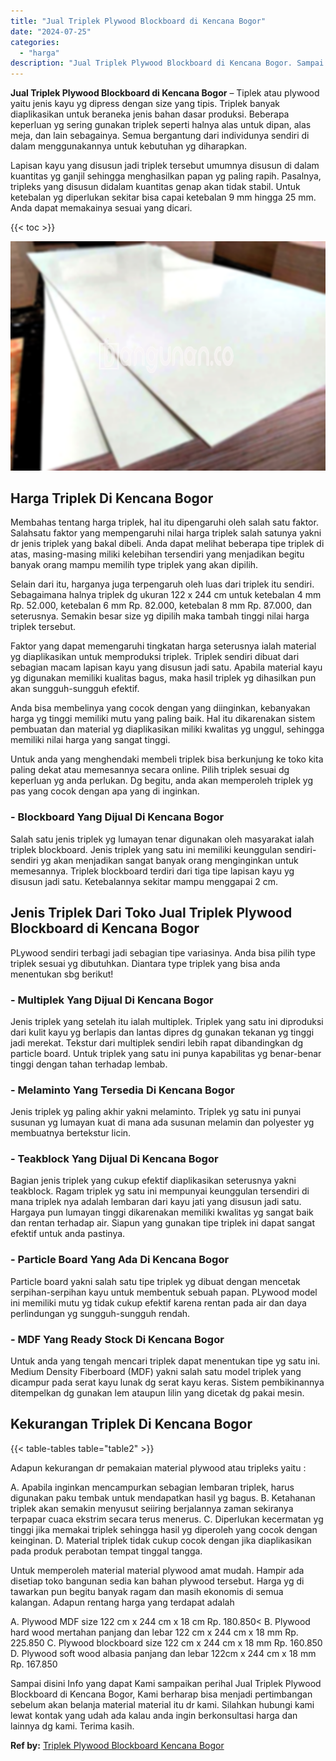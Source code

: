 ```yaml
---
title: "Jual Triplek Plywood Blockboard di Kencana Bogor"
date: "2024-07-25"
categories: 
  - "harga"
description: "Jual Triplek Plywood Blockboard di Kencana Bogor. Sampai disini Info yang dapat Kami sampaikan perihal Jual Triplek Plywood Blockboard di Kencana Bogor, Kami..."
---
```


**Jual Triplek Plywood Blockboard di Kencana Bogor** – Tiplek atau plywood yaitu jenis kayu yg dipress dengan size yang tipis. Triplek banyak diaplikasikan untuk beraneka jenis bahan dasar produksi. Beberapa keperluan yg sering gunakan triplek seperti halnya alas untuk dipan, alas meja, dan lain sebagainya. Semua bergantung dari individunya sendiri di dalam menggunakannya untuk kebutuhan yg diharapkan.

Lapisan kayu yang disusun jadi triplek tersebut umumnya disusun di dalam kuantitas yg ganjil sehingga menghasilkan papan yg paling rapih. Pasalnya, tripleks yang disusun didalam kuantitas genap akan tidak stabil. Untuk ketebalan yg diperlukan sekitar bisa capai ketebalan 9 mm hingga 25 mm. Anda dapat memakainya sesuai yang dicari.

{{< toc >}}

![Jual Triplek Plywood Blockboard di Kencana Bogor](/images/jual-triplek-murah-43.png)

## Harga Triplek Di Kencana Bogor

Membahas tentang harga triplek, hal itu dipengaruhi oleh salah satu faktor. Salahsatu faktor yang mempengaruhi nilai harga triplek salah satunya yakni dr jenis triplek yang bakal dibeli. Anda dapat melihat beberapa tipe triplek di atas, masing-masing miliki kelebihan tersendiri yang menjadikan begitu banyak orang mampu memilih type triplek yang akan dipilih.

Selain dari itu, harganya juga terpengaruh oleh luas dari triplek itu sendiri. Sebagaimana halnya triplek dg ukuran 122 x 244 cm untuk ketebalan 4 mm Rp. 52.000, ketebalan 6 mm Rp. 82.000, ketebalan 8 mm Rp. 87.000, dan seterusnya. Semakin besar size yg dipilih maka tambah tinggi nilai harga triplek tersebut.

Faktor yang dapat memengaruhi tingkatan harga seterusnya ialah material yg diaplikasikan untuk memproduksi triplek. Triplek sendiri dibuat dari sebagian macam lapisan kayu yang disusun jadi satu. Apabila material kayu yg digunakan memiliki kualitas bagus, maka hasil triplek yg dihasilkan pun akan sungguh-sungguh efektif.

Anda bisa membelinya yang cocok dengan yang diinginkan, kebanyakan harga yg tinggi memiliki mutu yang paling baik. Hal itu dikarenakan sistem pembuatan dan material yg diaplikasikan miliki kwalitas yg unggul, sehingga memiliki nilai harga yang sangat tinggi.

Untuk anda yang menghendaki membeli triplek bisa berkunjung ke toko kita paling dekat atau memesannya secara online. Pilih triplek sesuai dg keperluan yg anda perlukan. Dg begitu, anda akan memperoleh triplek yg pas yang cocok dengan apa yang di inginkan.

### \- Blockboard Yang Dijual Di Kencana Bogor

Salah satu jenis triplek yg lumayan tenar digunakan oleh masyarakat ialah triplek blockboard. Jenis triplek yang satu ini memiliki keunggulan sendiri-sendiri yg akan menjadikan sangat banyak orang menginginkan untuk memesannya. Triplek blockboard terdiri dari tiga tipe lapisan kayu yg disusun jadi satu. Ketebalannya sekitar mampu menggapai 2 cm.

## Jenis Triplek Dari Toko Jual Triplek Plywood Blockboard di Kencana Bogor

PLywood sendiri terbagi jadi sebagian tipe variasinya. Anda bisa pilih type triplek sesuai yg dibutuhkan. Diantara type triplek yang bisa anda menentukan sbg berikut!

### \- Multiplek Yang Dijual Di Kencana Bogor

Jenis triplek yang setelah itu ialah multiplek. Triplek yang satu ini diproduksi dari kulit kayu yg berlapis dan lantas dipres dg gunakan tekanan yg tinggi jadi merekat. Tekstur dari multiplek sendiri lebih rapat dibandingkan dg particle board. Untuk triplek yang satu ini punya kapabilitas yg benar-benar tinggi dengan tahan terhadap lembab.

### \- Melaminto Yang Tersedia Di Kencana Bogor

Jenis triplek yg paling akhir yakni melaminto. Triplek yg satu ini punyai susunan yg lumayan kuat di mana ada susunan melamin dan polyester yg membuatnya bertekstur licin.

### \- Teakblock Yang Dijual Di Kencana Bogor

Bagian jenis triplek yang cukup efektif diaplikasikan seterusnya yakni teakblock. Ragam triplek yg satu ini mempunyai keunggulan tersendiri di mana triplek nya adalah lembaran dari kayu jati yang disusun jadi satu. Hargaya pun lumayan tinggi dikarenakan memiliki kwalitas yg sangat baik dan rentan terhadap air. Siapun yang gunakan tipe triplek ini dapat sangat efektif untuk anda pastinya.

### \- Particle Board Yang Ada Di Kencana Bogor

Particle board yakni salah satu tipe triplek yg dibuat dengan mencetak serpihan-serpihan kayu untuk membentuk sebuah papan. PLywood model ini memiliki mutu yg tidak cukup efektif karena rentan pada air dan daya perlindungan yg sungguh-sungguh rendah.

### \- MDF Yang Ready Stock Di Kencana Bogor

Untuk anda yang tengah mencari triplek dapat menentukan tipe yg satu ini. Medium Density Fiberboard (MDF) yakni salah satu model triplek yang dicampur pada serat kayu lunak dg serat kayu keras. Sistem pembikinannya ditempelkan dg gunakan lem ataupun lilin yang dicetak dg pakai mesin.

## Kekurangan Triplek Di Kencana Bogor

{{< table-tables table="table2" >}}

Adapun kekurangan dr pemakaian material plywood atau tripleks yaitu :

A. Apabila inginkan mencampurkan sebagian lembaran triplek, harus digunakan paku tembak untuk mendapatkan hasil yg bagus. B. Ketahanan triplek akan semakin menyusut seiiring berjalannya zaman sekiranya terpapar cuaca ekstrim secara terus menerus. C. Diperlukan kecermatan yg tinggi jika memakai triplek sehingga hasil yg diperoleh yang cocok dengan keinginan. D. Material triplek tidak cukup cocok dengan jika diaplikasikan pada produk perabotan tempat tinggal tangga.

Untuk memperoleh material material plywood amat mudah. Hampir ada disetiap toko bangunan sedia kan bahan plywood tersebut. Harga yg di tawarkan pun begitu banyak ragam dan masih ekonomis di semua kalangan. Adapun rentang harga yang terdapat adalah

A. Plywood MDF size 122 cm x 244 cm x 18 cm Rp. 180.850< B. Plywood hard wood mertahan panjang dan lebar 122 cm x 244 cm x 18 mm Rp. 225.850 C. Plywood blockboard size 122 cm x 244 cm x 18 mm Rp. 160.850 D. Plywood soft wood albasia panjang dan lebar 122cm x 244 cm x 18 mm Rp. 167.850

Sampai disini Info yang dapat Kami sampaikan perihal Jual Triplek Plywood Blockboard di Kencana Bogor, Kami berharap bisa menjadi pertimbangan sebelum akan belanja material material itu dr kami. Silahkan hubungi kami lewat kontak yang udah ada kalau anda ingin berkonsultasi harga dan lainnya dg kami. Terima kasih.

**Ref by:** [Triplek Plywood Blockboard Kencana Bogor](https://id.wikipedia.org/wiki/Triplek)
